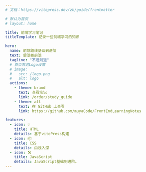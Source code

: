 ```yaml
---
# 文档：https://vitepress.dev/zh/guide/frontmatter

# 默认为首页
# layout: home

title: 前端学习笔记
titleTemplate: 记录一些前端学习的知识

hero:
  name: 前端路线基础到进阶
  text: 后浪卷前浪
  tagline: "不进则退"
  # 首页右边Logo设置
  # image:
  #   src: /logo.png
  #   alt: logo
  actions:
    - theme: brand
      text: 查看笔记
      link: /order/study_guide
    - theme: alt
      text: 在 GitHub 上查看
      link: https://github.com/muyaCode/FrontEndLearningNotes

features:
  - icon: 💡
    title: HTML
    details: 基于vitePress构建
  - icon: 📦
    title: CSS
    details: 由浅入深
  - icon: 🛠️
    title: JavaScript
    details: JavaScript基础到进阶。
---
```


<!-- 文档：https://vitepress.vuejs.org/config/frontmatter-configs#layout -->
<!-- 表情：https://github.com/markdown-it/markdown-it-emoji/blob/master/lib/data/full.json -->

<style>
  /*首页标题 覆盖变量 自定义字体渐变样式*/
  :root {
    --vp-home-hero-name-color: transparent;
    --vp-home-hero-name-background: -webkit-linear-gradient(120deg, #bd34fe, #41d1ff);
  }
</style>

<!-- 团队成员显示 -->
<!-- <script setup>
import {
  VPTeamPage,
  VPTeamPageTitle,
  VPTeamMembers
} from 'vitepress/theme'

const members = [
  {
    avatar: 'https://www.github.com/yyx990803.png',
    name: 'Evan You',
    title: 'Creator',
    links: [
      { icon: 'github', link: 'https://github.com/yyx990803' },
      { icon: 'twitter', link: 'https://twitter.com/youyuxi' }
    ]
  },
]
</script>

<VPTeamPage>
  <VPTeamPageTitle>
    <template #title>
      我们的团队
    </template>
    <template #lead>
      各个成员来着....
    </template>
  </VPTeamPageTitle>
  <VPTeamMembers :members="members" />
</VPTeamPage> -->
